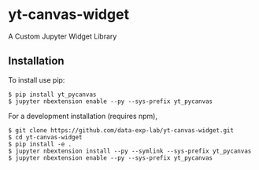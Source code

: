 yt-canvas-widget
===============================

A Custom Jupyter Widget Library

Installation
------------

To install use pip:

    $ pip install yt_pycanvas
    $ jupyter nbextension enable --py --sys-prefix yt_pycanvas


For a development installation (requires npm),

    $ git clone https://github.com/data-exp-lab/yt-canvas-widget.git
    $ cd yt-canvas-widget
    $ pip install -e .
    $ jupyter nbextension install --py --symlink --sys-prefix yt_pycanvas
    $ jupyter nbextension enable --py --sys-prefix yt_pycanvas
